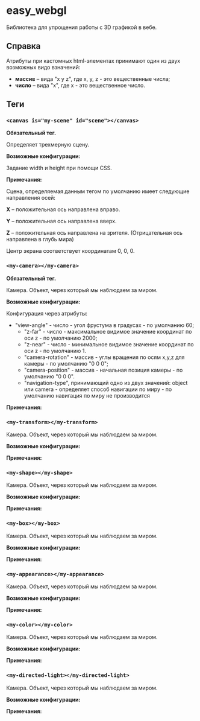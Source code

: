 # easy_webgl

Библиотека для упрощения работы c 3D графикой в вебе.

## Справка
Атрибуты при кастомных html-элементах принимают один из двух возможных видо взначений:
 * **массив** – вида "x y z", где x, y, z - это вещественные числа;
 * **число**  – вида "x", где x - это вещественное число.


## Теги

### ``` <canvas is="my-scene" id="scene"></canvas> ```

**Обязательный тег.**

Определяет трехмерную сцену.

**Возможные конфигурации:**

Задание width и height при помощи CSS.

**Примечания:**

Сцена, определяемая данным тегом по умолчанию имеет следующие направления осей:

**X** – положительная ось направлена вправо.

**Y** – положительная ось направлена вверх.

**Z** – положительная ось направлена на зрителя. (Отрицательная ось направлена в глубь мира)

Центр экрана соответствует координатам 0, 0, 0.

### ``` <my-camera></my-camera> ```

**Обязательный тег.**

Камера. Объект, через который мы наблюдаем за миром.

**Возможные конфигурации:**

Конфигурация через атрибуты:

 * "view-angle" - число - угол фрустума в градусах - по умолчанию 60;
     *  "z-far" - число - максимальное видимое значение координат по оси z - по умолчанию 2000;
     *  "z-near" - число - минимальное видимое значение координат по оси z - по умолчанию 1.
     *  "camera-rotation" - массив - углы вращения по осям x,y,z для камеры - по умолчанию "0 0 0";
     *  "camera-position" - массив - начальная позиция камеры - по умолчанию "0 0 0".
     *  "navigation-type", принимающий одно из двух значений: object или camera - определяет способ навигации по миру - по умолчанию навигация по миру не производится

**Примечания:**

### ``` <my-transform></my-transform> ```

Камера. Объект, через который мы наблюдаем за миром.

**Возможные конфигурации:**

**Примечания:**

### ``` <my-shape></my-shape> ```

Камера. Объект, через который мы наблюдаем за миром.

**Возможные конфигурации:**

**Примечания:**

### ``` <my-box></my-box> ```

Камера. Объект, через который мы наблюдаем за миром.

**Возможные конфигурации:**

**Примечания:**

### ``` <my-appearance></my-appearance> ```

Камера. Объект, через который мы наблюдаем за миром.

**Возможные конфигурации:**

**Примечания:**

### ``` <my-color></my-color> ```

Камера. Объект, через который мы наблюдаем за миром.

**Возможные конфигурации:**

**Примечания:**

### ``` <my-directed-light></my-directed-light> ```

Камера. Объект, через который мы наблюдаем за миром.

**Возможные конфигурации:**

**Примечания:**
